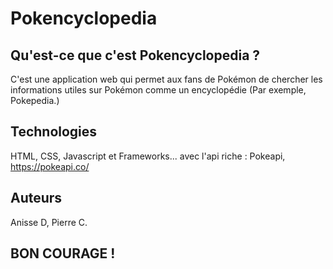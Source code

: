 # Pokencyclopedia

## Qu'est-ce que c'est Pokencyclopedia ?

C'est une application web qui permet aux fans de Pokémon de chercher les informations utiles sur Pokémon comme un encyclopédie (Par exemple, Pokepedia.)

## Technologies

HTML, CSS, Javascript et Frameworks... avec l'api riche : Pokeapi, https://pokeapi.co/

## Auteurs

Anisse D, Pierre C.

## BON COURAGE !
